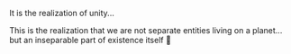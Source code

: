 It is the realization of unity...

This is the realization that we are not separate entities living on a planet... but an inseparable part of existence itself 🙌